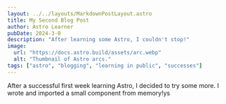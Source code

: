 ```yaml
---
layout: ../../layouts/MarkdownPostLayout.astro
title: My Second Blog Post
author: Astro Learner
pubDate: 2024-3-0
description: "After learning some Astro, I couldn't stop!"
image:
  url: "https://docs.astro.build/assets/arc.webp"
  alt: "Thumbnail of Astro arcs."
tags: ["astro", "blogging", "learning in public", "successes"]
---
```


After a successful first week learning Astro, I decided to try some more. I wrote and imported a small component from memory!ys

